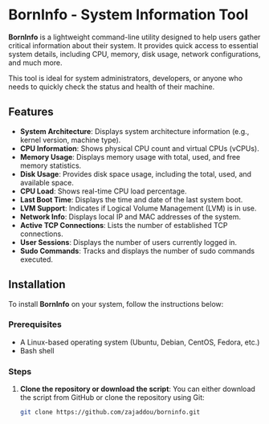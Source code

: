 # BornInfo - System Information Tool

**BornInfo** is a lightweight command-line utility designed to help users gather critical information about their system. It provides quick access to essential system details, including CPU, memory, disk usage, network configurations, and much more.

This tool is ideal for system administrators, developers, or anyone who needs to quickly check the status and health of their machine.

## Features

- **System Architecture**: Displays system architecture information (e.g., kernel version, machine type).
- **CPU Information**: Shows physical CPU count and virtual CPUs (vCPUs).
- **Memory Usage**: Displays memory usage with total, used, and free memory statistics.
- **Disk Usage**: Provides disk space usage, including the total, used, and available space.
- **CPU Load**: Shows real-time CPU load percentage.
- **Last Boot Time**: Displays the time and date of the last system boot.
- **LVM Support**: Indicates if Logical Volume Management (LVM) is in use.
- **Network Info**: Displays local IP and MAC addresses of the system.
- **Active TCP Connections**: Lists the number of established TCP connections.
- **User Sessions**: Displays the number of users currently logged in.
- **Sudo Commands**: Tracks and displays the number of sudo commands executed.

## Installation

To install **BornInfo** on your system, follow the instructions below:

### Prerequisites

- A Linux-based operating system (Ubuntu, Debian, CentOS, Fedora, etc.)
- Bash shell

### Steps

1. **Clone the repository or download the script**:
   You can either download the script from GitHub or clone the repository using Git:

   ```bash
   git clone https://github.com/zajaddou/borninfo.git
